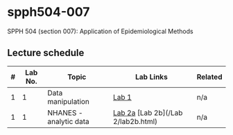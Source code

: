 # spph504-007
SPPH 504 (section 007): Application of Epidemiological Methods

## Lecture schedule

| # | Lab No. | Topic | Lab Links | Related |
|---|--------|--------|---------------------------|--------------------|
| 1 | 1 | Data manipulation | [Lab 1](/Lab%201/lab1.html) |   n/a
| 1 | 1 | NHANES - analytic data | [Lab 2a](/Lab%202/lab2a.html) [Lab 2b](/Lab 2/lab2b.html) |   n/a